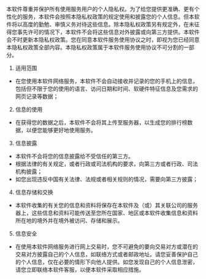 本软件尊重并保护所有使用服务用户的个人隐私权。为了给您提供更准确、更有个性化的服务，本软件会按照本隐私权政策的规定使用和披露您的个人信息。但本软件将以高度的勤勉、审慎义务对待这些信息。除本隐私权政策另有规定外，在未征得您事先许可的情况下，本软件不会将这些信息对外披露或向第三方提供。本软件会不时更新本隐私权政策。您在同意本软件服务使用协议之时，即视为您已经同意本隐私权政策全部内容。本隐私权政策属于本软件服务使用协议不可分割的一部分。

1. 适用范围
* 在您使用本软件网络服务，本软件不会自动接收并记录的您的手机上的信息，包括但不限于您的使用的语言、访问日期和时间、软硬件特征信息及您需求的网页记录等数据；


2. 信息的使用
* 在获得您的数据之后，本软件不会将其上传至服务器，以生成您的排行榜数据，以便您能够更好地使用服务。

3. 信息披露
* 本软件不会将您的信息披露给不受信任的第三方。
* 根据法律的有关规定，或者行政或司法机构的要求，向第三方或者行政、司法机构披露；
* 如您出现违反中国有关法律、法规或者相关规则的情况，需要向第三方披露；

4. 信息存储和交换
* 本软件收集的有关您的信息和资料将保存在本软件及（或）其关联公司的服务器上，这些信息和资料可能传送至您所在国家、地区或本软件收集信息和资料所在地的境外并在境外被访问、存储和展示。

5. 信息安全
* 在使用本软件网络服务进行网上交易时，您不可避免的要向交易对方或潜在的交易对方披露自己的个人信息，如联络方式或者邮政地址。请您妥善保护自己的个人信息，仅在必要的情形下向他人提供。如您发现自己的个人信息泄密，请您立即联络本软件客服，以便本软件采取相应措施。
